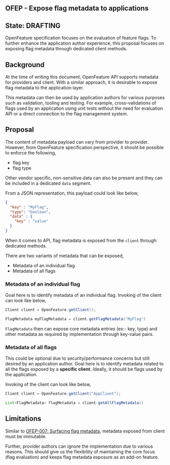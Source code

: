 ## OFEP - Expose flag metadata to applications

## State: DRAFTING

OpenFeature specification focuses on the evaluation of feature flags. To further enhance the application author
experience, this proposal focuses on exposing flag metadata through dedicated client methods.


## Background

At the time of writing this document, OpenFeature API supports metadata for providers and client. With a similar 
approach, it is desirable to expose flag metadata to the application layer.

This metadata can then be used by application authors for various purposes such as validation, tooling and testing.
For example, cross-validations of flags used by an application using unit tests without the need for evaluation API 
or a direct connection to the flag management system.

## Proposal

The content of metadata payload can vary from provider to provider. However, from OpenFeature specification perspective,
it should be possible to enforce the following, 

- flag key 
- flag type 

Other vendor specific, non-sensitive data can also be present and they can be included in a dedicated `data` segment.

From a JSON representation, this payload could look like below,

```json
{
  "key" : "MyFlag",
  "type": "boolean",
  "data" : {
    "key" : "value"
  }
}
```

When it comes to API, flag metadata is exposed from the `client` through dedicated methods. 

There are two variants of metadata that can be exposed,

- Metadata of an individual flag
- Metadata of all flags 

### Metadata of an individual flag

Goal here is to identify metadata of an individual flag. Invoking of the client can look like below,

```java
Client client = OpenFeature.getClient();

FlagMetadata myFlagMetadata = client.getFlagMetadata("MyFlag")
```

`FlagMetadata` then can expose core metadata entries (ex:- key, type) and other metadata as required by implementation
through key-value pairs.

### Metadata of all flags

This could be optional due to security/performance concerns but still desired by an application author. Goal here is to
identify metadata related to all the flags exposed by a **specific client**. Ideally, it should be flags used by the
application.

Invoking of the client can look like below,

```java
Client client = OpenFeature.getClient("AppClient");

List<FlagMetadata> flagMetadata = client.getAllFlagMetadata()
```

## Limitations

Similar to [OFEP-007: Surfacing flag metadata](/007-OFEP-provider-flag-metadata.md), metadata exposed from client must
be immutable. 

Further, provider authors can ignore the implementation due to various reasons. This should give us the flexibility 
of maintaining the core focus (flag evaluation) and keeps flag metadata exposure as an add-on feature.